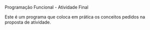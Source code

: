 Programação Funcional - Atividade Final

Este é um programa que coloca em prática os conceitos pedidos na proposta de atividade.

